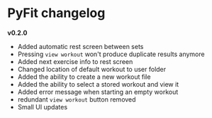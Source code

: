 # PyFit changelog
**v0.2.0**
- Added automatic rest screen between sets
- Pressing `view workout` won't produce duplicate results anymore
- Added next exercise info to rest screen
- Changed location of default workout to user folder
- Added the ability to create a new workout file
- Added the ability to select a stored workout and view it
- Added error message when starting an empty workout
- redundant `view workout` button removed
- Small UI updates